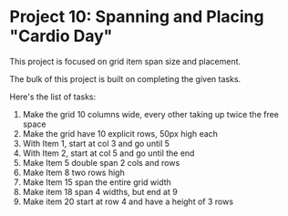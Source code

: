 <h1>Project 10: Spanning and Placing "Cardio Day"</h1>
<p>This project is focused on grid item span size and placement.</p>
<p>The bulk of this project is built on completing the given tasks.</p>
<p>Here's the list of tasks:</p>
<ol>
    <li>Make the grid 10 columns wide, every other taking up twice the free space</li>
    <li>Make the grid have 10 explicit rows, 50px high each</li>
    <li>With Item 1, start at col 3 and go until 5</li>
    <li>With Item 2, start at col 5 and go until the end</li>
    <li>Make Item 5 double span 2 cols and rows</li>
    <li>Make Item 8 two rows high</li>
    <li>Make Item 15 span the entire grid width</li>
    <li>Make item 18 span 4 widths, but end at 9</li>
    <li>Make item 20 start at row 4 and have a height of 3 rows</li>
</ol>
